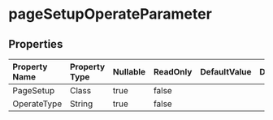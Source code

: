 # **pageSetupOperateParameter**

 

## **Properties**

| Property Name | Property Type | Nullable |  ReadOnly | DefaultValue | Description | 
| :- | :- | :- |:- |  :- | :- |
|PageSetup|Class|true|false |  ||
|OperateType|String|true|false |  ||

